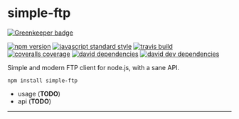 simple-ftp
===

[![Greenkeeper badge](https://badges.greenkeeper.io/SEAPUNK/simple-ftp.svg)](https://greenkeeper.io/)

[![npm version](https://img.shields.io/npm/v/simple-ftp.svg?style=flat-square)](https://npmjs.com/package/simple-ftp)
[![javascript standard style](https://img.shields.io/badge/code%20style-standard-blue.svg?style=flat-square)](http://standardjs.com/)
[![travis build](https://img.shields.io/travis/SEAPUNK/simple-ftp/master.svg?style=flat-square)](https://travis-ci.org/SEAPUNK/simple-ftp)
[![coveralls coverage](https://img.shields.io/coveralls/SEAPUNK/simple-ftp.svg?style=flat-square)](https://coveralls.io/github/SEAPUNK/simple-ftp)
[![david dependencies](https://david-dm.org/SEAPUNK/simple-ftp.svg?style=flat-square)](https://david-dm.org/SEAPUNK/simple-ftp)
[![david dev dependencies](https://david-dm.org/SEAPUNK/simple-ftp/dev-status.svg?style=flat-square)](https://david-dm.org/SEAPUNK/simple-ftp)

Simple and modern FTP client for node.js, with a sane API.

`npm install simple-ftp`

- usage (**TODO**)
- api (**TODO**)

---
